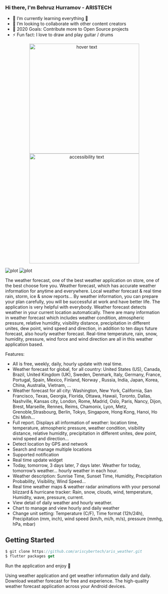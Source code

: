 ### Hi there, I'm Behruz Hurramov - ARISTECH

- 🌱 I’m currently learning everything 🤣
- 👯 I’m looking to collaborate with other content creators
- 🥅 2020 Goals: Contribute more to Open Source projects
- ⚡ Fun fact: I love to draw and play guitar / drums


<p align="center">
  <img src="assets/Screenshot%20from%202021-11-04%2023-26-08.png" width="350" title="hover text">
  <img src="your_relative_path_here_number_2_large_name" width="350" alt="accessibility text">
</p>

![plot](assets/Screenshot%20from%202021-11-04%2023-26-08.png)
![plot](assets/Screenshot%20from%202021-11-04%2023-26-29.png)

The weather forecast, one of the best weather application on store, one of the best choose fore you.
Weather forecast, which has accurate weather information for anytime and everywhere.
Local weather forecast & real time rain, storm, ice & snow reports...
By weather information, you can prepare your plan carefully, you will be successful at work and have better life. The application is very helpful with everybody.
Weather forecast detects weather in your current location automatically. There are many information in weather forecast which includes weather condition, atmospheric pressure, relative humidity, visibility distance, precipitation in different unites, dew point, wind speed and direction, in addition to ten days future forecast, also hourly weather forecast.
Real-time temperature, rain, snow, humidity, pressure, wind force and wind direction are all in this weather application based.

Features:
- All is free, weekly, daily, hourly update with real time.
- Weather forecast for global, for all country: United States (US), Canada, Brazil, United Kingdom (UK), Sweden, Denmark, Italy, Germany, France, Portugal, Spain, Mexico, Finland, Norway , Russia, India, Japan, Korea, China, Australia, Vietnam, ...
- Weather forecast for all city: Washington, New York, California, San Francisco, Texas, Georgia, Florida, Ottawa, Hawaii, Toronto, Dallas, Nashville, Kansas city, London, Rome, Madrid, Oslo, Paris, Nancy, Dijon, Brest, Marseille, Rennes, Reims, Chamonix, Lyon, Metz, Grenoble,Strasbourg, Berlin, Tokyo, Singapore, Hong Kong, Hanoi, Ho Chi Minh...
- Full report. Displays all information of weather: location time, temperature, atmospheric pressure, weather condition, visibility distance, relative humidity, precipitation in different unites, dew point, wind speed and direction...
- Detect location by GPS and network
- Search and manage multiple locations
- Supported notification
- Real time update widget
- Today, tomorrow, 3 days later, 7 days later. Weather for today, tomorrow’s weather… hourly weather in each hour.
- Weather description: Sunrise Time, Sunset Time, Humidity, Precipitation Probability, Visibility, Wind Speed...
- Real time weather maps & weather radar animations with your personal blizzard & hurricane tracker: Rain, snow, clouds, wind, temperature, Humidity, wave, pressure, current.
- View detail of daily weather and hourly weather.
- Chart to manage and view hourly and daily weather
- Change unit setting: Temperature (C/F), Time format (12h/24h), Precipitation (mm, inch), wind speed (km/h, mi/h, m/s), pressure (mmhg, hPa, mbar)

## Getting Started

```dart
$ git clone https://github.com/ariscybertech/aris_weather.git
$ flutter packages get
```
Run the application and enjoy :tada:

Using weather application and get weather information daily and daily.
Download weather forecast for free and experience. The high-quality weather forecast application across your Android devices.